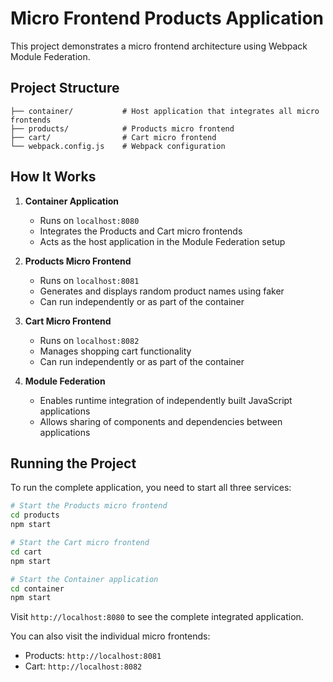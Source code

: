 # Micro Frontend Products Application

This project demonstrates a micro frontend architecture using Webpack Module Federation.

## Project Structure

```
├── container/           # Host application that integrates all micro frontends
├── products/            # Products micro frontend
├── cart/                # Cart micro frontend
└── webpack.config.js    # Webpack configuration
```

## How It Works

1. **Container Application**
   - Runs on `localhost:8080`
   - Integrates the Products and Cart micro frontends
   - Acts as the host application in the Module Federation setup

2. **Products Micro Frontend**
   - Runs on `localhost:8081`
   - Generates and displays random product names using faker
   - Can run independently or as part of the container

3. **Cart Micro Frontend**
   - Runs on `localhost:8082`
   - Manages shopping cart functionality
   - Can run independently or as part of the container

4. **Module Federation**
   - Enables runtime integration of independently built JavaScript applications
   - Allows sharing of components and dependencies between applications

## Running the Project

To run the complete application, you need to start all three services:

```bash
# Start the Products micro frontend
cd products
npm start

# Start the Cart micro frontend
cd cart
npm start

# Start the Container application
cd container
npm start
```

Visit `http://localhost:8080` to see the complete integrated application.

You can also visit the individual micro frontends:
- Products: `http://localhost:8081`
- Cart: `http://localhost:8082`


